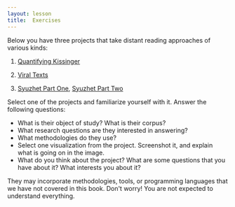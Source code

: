 ```yaml
---
layout: lesson
title:  Exercises
---
```

Below you have three projects that take distant reading approaches of various kinds:

1. [Quantifying Kissinger](/book/http://www.quantifyingkissinger.com/)

2. [Viral Texts](/book/http://viraltexts.org/)

3. [Syuzhet Part One](/book/http://www.matthewjockers.net/2015/02/02/syuzhet/), [Syuzhet Part Two](/book/http://www.matthewjockers.net/2015/02/25/the-rest-of-the-story/)

Select one of the projects and familiarize yourself with it. Answer the following questions:

* What is their object of study? What is their corpus?
* What research questions are they interested in answering?
* What methodologies do they use?
* Select one visualization from the project. Screenshot it, and explain what is going on in the image.
* What do you think about the project? What are some questions that you have about it? What interests you about it?

They may incorporate methodologies, tools, or programming languages that we have not covered in this book. Don't worry! You are not expected to understand everything.

